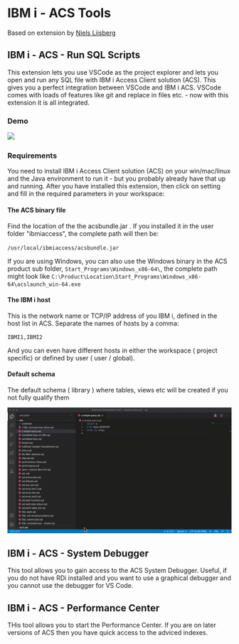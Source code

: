 # IBM i - ACS Tools

Based on extension by [Niels Liisberg](https://github.com/NielsLiisberg/vscode-ibm-i-run-sql-with-acs)

## IBM i - ACS - Run SQL Scripts
This extension lets you use VSCode as the project explorer and lets you open and run any SQL file with IBM i Access Client solution (ACS). This gives you a perfect integration between VSCode and IBM i ACS. VSCode comes with loads of features like git and replace in files etc. - now with this extension it is all integrated.

### Demo

![](demo2.gif)

### Requirements

You need to install IBM i Access Client solution (ACS) on your win/mac/linux and the Java environment to run it - but you probably already have that up and running. After you have installed this extension, then click on setting and fill in the required parameters in your workspace:

#### The ACS binary file

Find the location of the the acsbundle.jar . If you installed it in the user folder "ibmiaccess", the complete path will then be:

`/usr/local/ibmiaccess/acsbundle.jar`

If you are using Windows, you can also use the Windows binary in the ACS product sub folder, `Start_Programs\Windows_x86-64\`, the complete path might look like `C:\Product\Location\Start_Programs\Windows_x86-64\acslaunch_win-64.exe`
 
#### The IBM i host 

This is the network name or TCP/IP address of you IBM i, defined in the host list in ACS. Separate the names of hosts by a comma: 
```
IBMI1,IBMI2 
```
And you can even have different hosts in either the workspace ( project specific) or defined by user ( user / global).

#### Default schema

The default schema ( library ) where tables, views etc will be created if you not fully qualify them

![setup](setup.gif)

## IBM i - ACS - System Debugger
This tool allows you to gain access to the ACS System Debugger.  Useful, if you do not have RDi installed and you want to use a graphical debugger and you cannot use the debugger for VS Code. 

## IBM i - ACS - Performance Center
THis tool allows you to start the Performance Center.  If you are on later versions of ACS then you have quick access to the adviced indexes. 